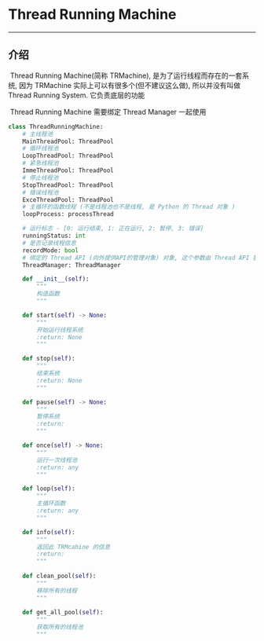 # Thread Running Machine

---

## 介绍

​	Thread Running Machine(简称 TRMachine), 是为了运行线程而存在的一套系统, 因为 TRMachine 实际上可以有很多个(但不建议这么做), 所以并没有叫做 Thread Running System. 它负责底层的功能

​	Thread Running Machine 需要绑定 Thread Manager 一起使用

```Python
class ThreadRunningMachine:
    # 主线程池
    MainThreadPool: ThreadPool
    # 循环线程池
    LoopThreadPool: ThreadPool
    # 紧急线程池
    ImmeThreadPool: ThreadPool
    # 停止线程池
    StopThreadPool: ThreadPool
    # 错误线程池
    ExceThreadPool: ThreadPool
    # 主循环的函数线程 (不是线程池也不是线程, 是 Python 的 Thread 对象 )
    loopProcess: processThread

    # 运行标志 - [0: 运行结束, 1: 正在运行, 2: 暂停, 3: 错误]
    runningStatus: int
    # 是否记录线程信息
    recordMode: bool
    # 绑定的 Thread API (向外提供API的管理对象) 对象, 这个参数由 Thread API 提供
    ThreadManager: ThreadManager

    def __init__(self):
        """
        构造函数
        """

    def start(self) -> None:
        """
        开始运行线程系统
        :return: None
        """

    def stop(self):
        """
        结束系统
        :return: None
        """

    def pause(self) -> None:
        """
        暂停系统
        :return:
        """

    def once(self) -> None:
        """
        运行一次线程池
        :return: any
        """

    def loop(self):
        """
        主循环函数
        :return: any
        """

    def info(self):
        """
        返回此 TRMcahine 的信息
        :return:
        """
    
    def clean_pool(self):
        """
        移除所有的线程
        """
    
    def get_all_pool(self):
        """
        获取所有的线程池
        """
```
